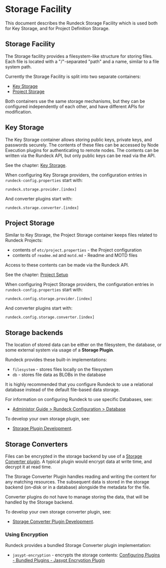 # Storage Facility

This document describes the Rundeck Storage Facility which is used both for Key Storage, and for Project Definition Storage.

## Storage Facility

The Storage facility provides a filesystem-like structure for storing files. Each file is located with a "/"-separated "path" and a name, similar to a file system path.

Currently the Storage Facility is split into two separate containers:

- [Key Storage](#key-storage)
- [Project Storage](#project-storage)

Both containers use the same storage mechanisms, but they can be configured independently of each other,
and have different APIs for modification.

## Key Storage

The Key Storage container allows storing public keys, private keys, and passwords securely. The
contents of these files can be accessed by Node Execution plugins for authenticating to remote nodes.
The contents can be written via the Rundeck API, but only public keys can be read via the API.

See the chapter: [Key Storage](/administration/security/key-storage.md).

When configuring Key Storage providers, the configuration entries in `rundeck-config.properties` start with:

    rundeck.storage.provider.[index]

And converter plugins start with:

    rundeck.storage.converter.[index]

## Project Storage

Similar to Key Storage, the Project Storage container keeps files related to Rundeck Projects:

- contents of `etc/project.properties` - the Project configuration
- contents of `readme.md` and `motd.md` - Readme and MOTD files

Access to these contents can be made via the Rundeck API.

See the chapter: [Project Setup](/administration/projects/configuration.md)

When configuring Project Storage providers, the configuration entries in `rundeck-config.properties` start with:

    rundeck.config.storage.provider.[index]

And converter plugins start with:

    rundeck.config.storage.converter.[index]

## Storage backends

The location of stored data can be either on the filesystem, the database, or some external system via usage of a **Storage Plugin**.

Rundeck provides these built-in implementations:

- `filesystem` - stores files locally on the filesystem
- `db` - stores file data as BLOBs in the database

It is highly recommended that you configure Rundeck to use a relational database instead of the default file-based data storage.

For information on configuring Rundeck to use specific Databases, see:

- [Administor Guide > Rundeck Configuration > Database](/administration/configuration/database/index.md)

To develop your own storage plugin, see:

- [Storage Plugin Development](/developer/07-storage-plugin.md).

## Storage Converters

Files can be encrypted in the storage backend by use of a [Storage Converter plugin](/developer/08-storage-converter-plugins.md). A typical plugin would encrypt data at write time, and decrypt it at read time.

The Storage Converter Plugin handles reading and writing the content for any matching resources. The subsequent data is stored in the storage backend (on-disk or in a database) alongside the metadata for the file.

Converter plugins do not have to manage storing the data, that will be handled by the Storage backend.

To develop your own storage converter plugin, see:

- [Storage Converter Plugin Development](/developer/08-storage-converter-plugins.md).

### Using Encryption

Rundeck provides a bundled Storage Converter plugin implementation:

- `jasypt-encryption` - encrypts the storage contents: [Configuring Plugins - Bundled Plugins - Jasypt Encryption Plugin](/administration/configuration/plugins/bundled-plugins.md#jasypt-encryption-plugin)
